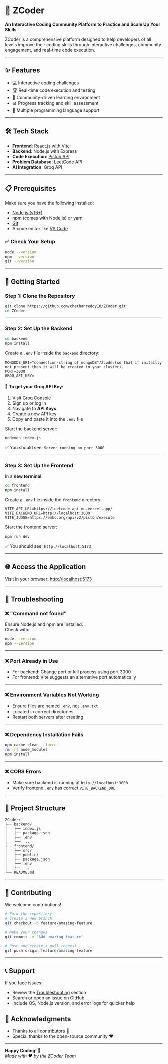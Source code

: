 # 🚀 ZCoder

**An Interactive Coding Community Platform to Practice and Scale Up Your Skills**

ZCoder is a comprehensive platform designed to help developers of all levels improve their coding skills through interactive challenges, community engagement, and real-time code execution.

---

## ✨ Features

- 💻 Interactive coding challenges  
- 🏆 Real-time code execution and testing  
- 👥 Community-driven learning environment  
- 📊 Progress tracking and skill assessment  
- 🎯 Multiple programming language support  

---

## 🛠️ Tech Stack

- **Frontend**: React.js with Vite  
- **Backend**: Node.js with Express  
- **Code Execution**: [Piston API](https://github.com/engineer-man/piston)  
- **Problem Database**: LeetCode API  
- **AI Integration**: Groq API  

---

## 📋 Prerequisites

Make sure you have the following installed:

- [Node.js (v16+)](https://nodejs.org/)  
- npm (comes with Node.js) or yarn  
- [Git](https://git-scm.com/downloads)  
- A code editor like [VS Code](https://code.visualstudio.com/)

### ✅ Check Your Setup

```bash
node --version
npm --version
git --version
```

---

## 🚀 Getting Started

### Step 1: Clone the Repository

```bash
git clone https://github.com/chethanreddy10/ZCoder.git
cd ZCoder
```

---

### Step 2: Set Up the Backend

```bash
cd backend
npm install
```

Create a `.env` file inside the `backend` directory:

```env
MONGODB_URI="connection-string of mongoDB"/Zcoder(so that if initailly not present then it will be created in your cluster).
PORT=3000
GROQ_API_KEY=

```

#### 🔑 To get your Groq API Key:

1. Visit [Groq Console](https://console.groq.com/)
2. Sign up or log in
3. Navigate to **API Keys**
4. Create a new API key
5. Copy and paste it into the `.env` file

Start the backend server:

```bash
nodemon index.js
```

✅ You should see: `Server running on port 3000`

---

### Step 3: Set Up the Frontend

In a **new terminal**:

```bash
cd frontend
npm install
```

Create a `.env` file inside the `frontend` directory:

```env
VITE_API_URL=https://leetcode-api-mu.vercel.app/
VITE_BACKEND_URL=http://localhost:3000
VITE_JUDGE=https://emkc.org/api/v2/piston/execute
```

Start the frontend server:

```bash
npm run dev
```

✅ You should see: `http://localhost:5173`

---

## 🌐 Access the Application

Visit in your browser: [http://localhost:5173](http://localhost:5173)

---

## 🐛 Troubleshooting

### ❌ "Command not found"

Ensure Node.js and npm are installed.  
Check with:
```bash
node --version
npm --version
```

---

### ❌ Port Already in Use

- For backend: Change port or kill process using port 3000  
- For frontend: Vite suggests an alternative port automatically

---

### ❌ Environment Variables Not Working

- Ensure files are named `.env`, not `.env.txt`
- Located in correct directories
- Restart both servers after creating

---

### ❌ Dependency Installation Fails

```bash
npm cache clean --force
rm -rf node_modules
npm install
```

---

### ❌ CORS Errors

- Make sure backend is running at `http://localhost:3000`
- Verify frontend `.env` has correct `VITE_BACKEND_URL`

---

## 📁 Project Structure

```
ZCoder/
├── backend/
│   ├── index.js
│   ├── package.json
│   ├── .env
│   └── ...
├── frontend/
│   ├── src/
│   ├── public/
│   ├── package.json
│   ├── .env
│   └── ...
└── README.md
```

---

## 🤝 Contributing

We welcome contributions!

```bash
# Fork the repository
# Create a new branch
git checkout -b feature/amazing-feature

# Make your changes
git commit -m 'Add amazing feature'

# Push and create a pull request
git push origin feature/amazing-feature
```

---

## 📞 Support

If you face issues:

- Review the [Troubleshooting](#-troubleshooting) section  
- Search or open an issue on GitHub  
- Include OS, Node.js version, and error logs for quicker help



## 🌟 Acknowledgments

- Thanks to all contributors 🙌  
- Special thanks to the open-source community ❤️  

---

**Happy Coding! 🎉**  
_Made with ❤️ by the ZCoder Team_

